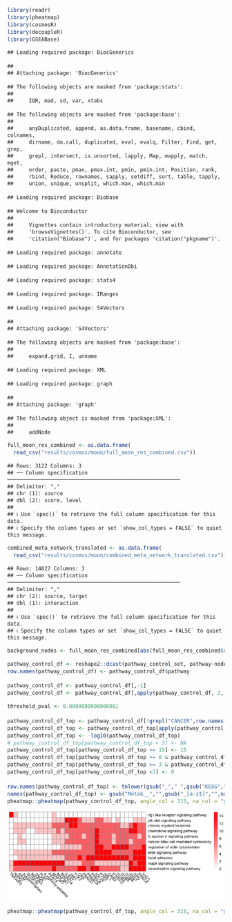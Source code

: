 ``` r
library(readr)
library(pheatmap)
library(cosmosR)
library(decoupleR)
library(GSEABase)
```

    ## Loading required package: BiocGenerics

    ## 
    ## Attaching package: 'BiocGenerics'

    ## The following objects are masked from 'package:stats':
    ## 
    ##     IQR, mad, sd, var, xtabs

    ## The following objects are masked from 'package:base':
    ## 
    ##     anyDuplicated, append, as.data.frame, basename, cbind, colnames,
    ##     dirname, do.call, duplicated, eval, evalq, Filter, Find, get, grep,
    ##     grepl, intersect, is.unsorted, lapply, Map, mapply, match, mget,
    ##     order, paste, pmax, pmax.int, pmin, pmin.int, Position, rank,
    ##     rbind, Reduce, rownames, sapply, setdiff, sort, table, tapply,
    ##     union, unique, unsplit, which.max, which.min

    ## Loading required package: Biobase

    ## Welcome to Bioconductor
    ## 
    ##     Vignettes contain introductory material; view with
    ##     'browseVignettes()'. To cite Bioconductor, see
    ##     'citation("Biobase")', and for packages 'citation("pkgname")'.

    ## Loading required package: annotate

    ## Loading required package: AnnotationDbi

    ## Loading required package: stats4

    ## Loading required package: IRanges

    ## Loading required package: S4Vectors

    ## 
    ## Attaching package: 'S4Vectors'

    ## The following objects are masked from 'package:base':
    ## 
    ##     expand.grid, I, unname

    ## Loading required package: XML

    ## Loading required package: graph

    ## 
    ## Attaching package: 'graph'

    ## The following object is masked from 'package:XML':
    ## 
    ##     addNode

``` r
full_moon_res_combined <- as.data.frame(
  read_csv("results/cosmos/moon/full_moon_res_combined.csv"))
```

    ## Rows: 3122 Columns: 3
    ## ── Column specification ────────────────────────────────────────────────────────
    ## Delimiter: ","
    ## chr (1): source
    ## dbl (2): score, level
    ## 
    ## ℹ Use `spec()` to retrieve the full column specification for this data.
    ## ℹ Specify the column types or set `show_col_types = FALSE` to quiet this message.

``` r
combined_meta_network_translated <- as.data.frame(
  read_csv("results/cosmos/moon/combined_meta_network_translated.csv"))
```

    ## Rows: 14027 Columns: 3
    ## ── Column specification ────────────────────────────────────────────────────────
    ## Delimiter: ","
    ## chr (2): source, target
    ## dbl (1): interaction
    ## 
    ## ℹ Use `spec()` to retrieve the full column specification for this data.
    ## ℹ Specify the column types or set `show_col_types = FALSE` to quiet this message.

``` r
background_nodes <- full_moon_res_combined[abs(full_moon_res_combined$score) > 1,"source"]
```

``` r
pathway_control_df <- reshape2::dcast(pathway_control_set, pathway~node_of_interest, value.var = "p-value")
row.names(pathway_control_df) <- pathway_control_df$pathway

pathway_control_df <- pathway_control_df[,-1]
pathway_control_df <- pathway_control_df[,apply(pathway_control_df, 2, function(x){min(x) < 0.1})]
```

``` r
threshold_pval <- 0.0000000000000001

pathway_control_df_top <- pathway_control_df[!grepl("CANCER",row.names(pathway_control_df)),]
pathway_control_df_top <- pathway_control_df_top[apply(pathway_control_df_top, 1, function(x){min(x) < threshold_pval}),apply(pathway_control_df_top, 2, function(x){min(x) < threshold_pval})]
pathway_control_df_top <- -log10(pathway_control_df_top)
# pathway_control_df_top[pathway_control_df_top < 3] <- NA
pathway_control_df_top[pathway_control_df_top >= 15] <- 15
pathway_control_df_top[pathway_control_df_top >= 8 & pathway_control_df_top < 15] <- 8
pathway_control_df_top[pathway_control_df_top >= 3 & pathway_control_df_top < 8] <- 3
pathway_control_df_top[pathway_control_df_top <3] <- 0

row.names(pathway_control_df_top) <- tolower(gsub("_"," ",gsub("KEGG","",row.names(pathway_control_df_top))))
names(pathway_control_df_top) <- gsub("Metab__","",gsub("_[a-z$]","",names(pathway_control_df_top)))
pheatmap::pheatmap(pathway_control_df_top, angle_col = 315, na_col = "grey", cluster_rows = T, cluster_cols = T, display_numbers = F, number_color = "black", color = colorRampPalette(c("white","red"))(100), treeheight_row = 0, treeheight_col = 0)
```

![](pathway_control_analysis_moon_files/figure-gfm/unnamed-chunk-5-1.png)<!-- -->

``` r
pheatmap::pheatmap(pathway_control_df_top, angle_col = 315, na_col = "grey", cluster_rows = T, cluster_cols = T, display_numbers = F, number_color = "black", color = colorRampPalette(c("white","red"))(100), treeheight_row = 0, treeheight_col = 0, filename = "results/cosmos/moon/pathway_control_top.pdf", height = 3, width = 9)
```
